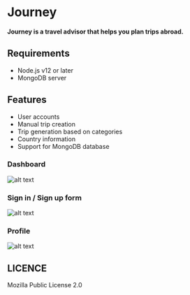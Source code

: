 # Journey

**Journey is a travel advisor that helps you plan trips abroad.**

## Requirements

* Node.js v12 or later
* MongoDB server

## Features

* User accounts
* Manual trip creation
* Trip generation based on categories
* Country information
* Support for MongoDB database

### Dashboard

![alt text](https://raw.githubusercontent.com/aljaz90/Simple-Auth-Template/master/dashboard.png)

### Sign in / Sign up form

![alt text](https://raw.githubusercontent.com/aljaz90/Simple-Auth-Template/master/login.png)

### Profile

![alt text](https://raw.githubusercontent.com/aljaz90/Simple-Auth-Template/master/profile.png)

## LICENCE

Mozilla Public License 2.0
